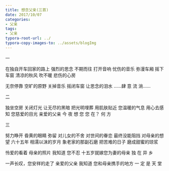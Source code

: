 ```yaml
---
title: 想念父亲(三首)
date: 2017/10/07
categories: 
- 父亲 
tags: 
- 父亲
typora-root-url: ../
typora-copy-images-to: ../assets/blogImg
---
```


一

在独自开车回家的路上
强烈的思念 不期而往
打开音响
忧伤的音乐 弥漫车厢
摇下车窗
清凉的秋风 吹不暖 悲伤的心房

无奈停靠 空旷的原野
关掉音乐 摇闭车窗
让思念的泪水
……肆 意 流 淌……

二

独坐空房 关闭灯光
让无尽的黑暗 把光明埋葬
用肌肤贴近 您温暖的气息
用心去感知 您慈爱的目光
亲爱的父亲
今 夜 想 您
您 在？ 何 方

三

努力睁开 昏黄的眼睛
弥留 对儿女的不舍
对世间的眷恋
最终没能阻挡 对母亲的想望
六十五年 相濡以沫的岁月
象老家的那副石磨
把苦难的日子
磨成甜蜜的琼浆

怜爱的看着 母亲的照片
我知道 您不忍
十五岁就嫁您为妻的母亲
独 在 异 乡

一声长叹，您安祥的走了
亲爱的父亲 我知道
您和母亲携手的地方
一 定 是 天 堂
